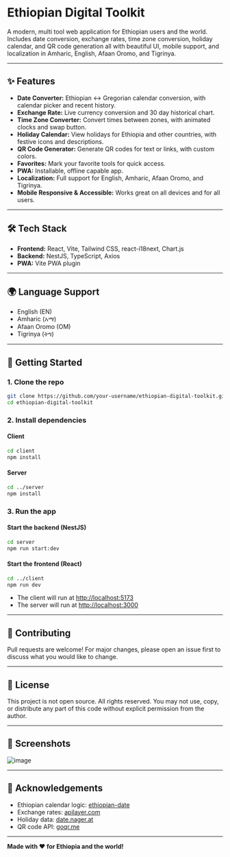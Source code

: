 # Ethiopian Digital Toolkit 
  
A modern, multi tool web application for Ethiopian users and the world. Includes date conversion, exchange rates, time zone conversion, holiday calendar, and QR code generation all with beautiful UI, mobile support, and localization in Amharic, English, Afaan Oromo, and Tigrinya.
  
---

## ✨ Features
- **Date Converter:** Ethiopian ↔ Gregorian calendar conversion, with calendar picker and recent history.
- **Exchange Rate:** Live currency conversion and 30 day historical chart.
- **Time Zone Converter:** Convert times between zones, with animated clocks and swap button.
- **Holiday Calendar:** View holidays for Ethiopia and other countries, with festive icons and descriptions.
- **QR Code Generator:** Generate QR codes for text or links, with custom colors. 
- **Favorites:** Mark your favorite tools for quick access.
- **PWA:** Installable, offline capable app. 
- **Localization:** Full support for English, Amharic, Afaan Oromo, and Tigrinya. 
- **Mobile Responsive & Accessible:** Works great on all devices and for all users.  

--- 
 
## 🛠️ Tech Stack
- **Frontend:** React, Vite, Tailwind CSS, react-i18next, Chart.js 
- **Backend:** NestJS, TypeScript, Axios  
- **PWA:** Vite PWA plugin
  
---

## 🌍 Language Support
- English (EN)   
- Amharic (አማ)
- Afaan Oromo (OM) 
- Tigrinya (ትግ)

---

## 🚀 Getting Started

### 1. Clone the repo
```bash
git clone https://github.com/your-username/ethiopian-digital-toolkit.git
cd ethiopian-digital-toolkit
```

### 2. Install dependencies
#### Client
```bash
cd client
npm install
```
#### Server
```bash
cd ../server
npm install
```

### 3. Run the app
#### Start the backend (NestJS)
```bash
cd server
npm run start:dev
```
#### Start the frontend (React)
```bash
cd ../client
npm run dev
```

- The client will run at [http://localhost:5173](http://localhost:5173)
- The server will run at [http://localhost:3000](http://localhost:3000)

---

## 🤝 Contributing
Pull requests are welcome! For major changes, please open an issue first to discuss what you would like to change.

---

## 📄 License
This project is not open source. All rights reserved.
You may not use, copy, or distribute any part of this code without explicit permission from the author.

---

## 📸 Screenshots
![image](https://github.com/user-attachments/assets/7b6e8a7a-ab8b-40e1-adc7-c8eed7bad4a1)


---

## 🙏 Acknowledgements
- Ethiopian calendar logic: [ethiopian-date](https://www.npmjs.com/package/ethiopian-date)
- Exchange rates: [apilayer.com](https://apilayer.com/)
- Holiday data: [date.nager.at](https://date.nager.at/)
- QR code API: [goqr.me](https://goqr.me/api/)

---

**Made with ❤️ for Ethiopia and the world!** 
